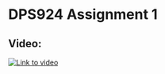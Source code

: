 # DPS924 Assignment 1

## Video:

[![Link to video](https://user-images.githubusercontent.com/50468230/152257748-347f32f7-e4a5-4c76-9e54-df074005468f.png)](https://raw.githubusercontent.com/y-ismail/dps924-assignment_1/main/assignment_1_video.mp4)
